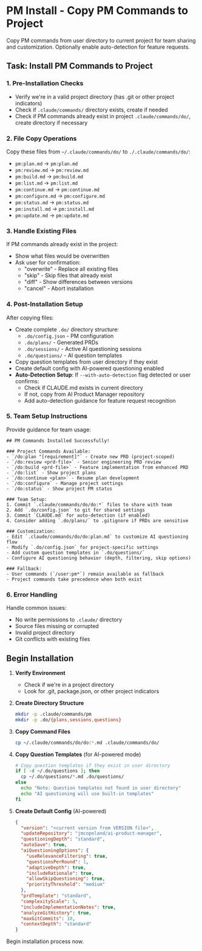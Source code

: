 # PM Install - Copy PM Commands to Project

Copy PM commands from user directory to current project for team sharing and customization. Optionally enable auto-detection for feature requests.

## Task: Install PM Commands to Project

### 1. Pre-Installation Checks
- Verify we're in a valid project directory (has .git or other project indicators)
- Check if `.claude/commands/` directory exists, create if needed
- Check if PM commands already exist in project `.claude/commands/do/`, create directory if necessary

### 2. File Copy Operations
Copy these files from `~/.claude/commands/do/` to `./.claude/commands/do/`:
- `pm:plan.md` → `pm:plan.md`
- `pm:review.md` → `pm:review.md`
- `pm:build.md` → `pm:build.md`
- `pm:list.md` → `pm:list.md`
- `pm:continue.md` → `pm:continue.md`
- `pm:configure.md` → `pm:configure.md`
- `pm:status.md` → `pm:status.md`
- `pm:install.md` → `pm:install.md`
- `pm:update.md` → `pm:update.md`

### 3. Handle Existing Files
If PM commands already exist in the project:
- Show what files would be overwritten
- Ask user for confirmation:
  - "overwrite" - Replace all existing files
  - "skip" - Skip files that already exist
  - "diff" - Show differences between versions
  - "cancel" - Abort installation

### 4. Post-Installation Setup
After copying files:
- Create complete `.do/` directory structure:
  - `.do/config.json` - PM configuration
  - `.do/plans/` - Generated PRDs
  - `.do/sessions/` - Active AI questioning sessions
  - `.do/questions/` - AI question templates
- Copy question templates from user directory if they exist
- Create default config with AI-powered questioning enabled
- **Auto-Detection Setup**: If `--with-auto-detection` flag detected or user confirms:
  - Check if CLAUDE.md exists in current directory
  - If not, copy from AI Product Manager repository
  - Add auto-detection guidance for feature request recognition

### 5. Team Setup Instructions
Provide guidance for team usage:
```
## PM Commands Installed Successfully!

### Project Commands Available:
- `/do:plan "[requirement]"` - Create new PRD (project-scoped)
- `/do:review <prd-file>` - Senior engineering PRD review
- `/do:build <prd-file>` - Feature implementation from enhanced PRD
- `/do:list` - Show project plans
- `/do:continue <plan>` - Resume plan development
- `/do:configure` - Manage project settings
- `/do:status` - Show project PM status

### Team Setup:
1. Commit `.claude/commands/do/do:*` files to share with team
2. Add `.do/config.json` to git for shared settings
3. Commit `CLAUDE.md` for auto-detection (if enabled)
4. Consider adding `.do/plans/` to .gitignore if PRDs are sensitive

### Customization:
- Edit `.claude/commands/do/do:plan.md` to customize AI questioning flow
- Modify `.do/config.json` for project-specific settings
- Add custom question templates in `.do/questions/`
- Configure AI questioning behavior (depth, filtering, skip options)

### Fallback:
- User commands (`/user:pm*`) remain available as fallback
- Project commands take precedence when both exist
```

### 6. Error Handling
Handle common issues:
- No write permissions to `.claude/` directory
- Source files missing or corrupted
- Invalid project directory
- Git conflicts with existing files

## Begin Installation

1. **Verify Environment**
   - Check if we're in a project directory
   - Look for .git, package.json, or other project indicators

2. **Create Directory Structure**
   ```bash
   mkdir -p .claude/commands/pm
   mkdir -p .do/{plans,sessions,questions}
   ```

3. **Copy Command Files**
   ```bash
   cp ~/.claude/commands/do/do:*.md .claude/commands/do/
   ```

4. **Copy Question Templates** (for AI-powered mode)
   ```bash
   # Copy question templates if they exist in user directory
   if [ -d ~/.do/questions ]; then
     cp ~/.do/questions/*.md .do/questions/
   else
     echo "Note: Question templates not found in user directory"
     echo "AI questioning will use built-in templates" 
   fi
   ```

5. **Create Default Config** (AI-powered)
   ```json
   {
     "version": "<current version from VERSION file>",
     "updateRepository": "jmcopeland/ai-product-manager",
     "questioningDepth": "standard",
     "autoSave": true,
     "aiQuestioningOptions": {
       "useRelevanceFiltering": true,
       "questionsPerRound": 1,
       "adaptiveDepth": true,
       "includeRationale": true,
       "allowSkipQuestioning": true,
       "priorityThreshold": "medium"
     },
     "prdTemplate": "standard",
     "complexityScale": 5,
     "includeImplementationNotes": true,
     "analyzeGitHistory": true,
     "maxGitCommits": 10,
     "contextDepth": "standard"
   }
   ```

Begin installation process now.